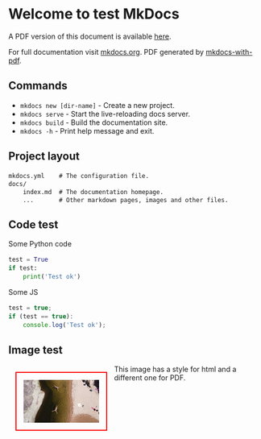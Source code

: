 # Welcome to test MkDocs

A PDF version of this document is available [here](pdf/doc-en.pdf).

For full documentation visit [mkdocs.org](https://www.mkdocs.org).
PDF generated by [mkdocs-with-pdf](https://github.com/orzih/mkdocs-with-pdf/blob/master/README.md).  

## Commands

* `mkdocs new [dir-name]` - Create a new project.
* `mkdocs serve` - Start the live-reloading docs server.
* `mkdocs build` - Build the documentation site.
* `mkdocs -h` - Print help message and exit.

## Project layout

    mkdocs.yml    # The configuration file.
    docs/
        index.md  # The documentation homepage.
        ...       # Other markdown pages, images and other files.

## Code test

Some Python code


``` py title="Some Python test code" linenums="1"
test = True
if test:
    print('Test ok')
```

Some JS


``` js title="some-code.js"
test = true;
if (test == true):
    console.log('Test ok');
```

## Image test

<img class="cordoba-river-imag"
    src="img/cordoba-rio.jpg" alt="Cordoba river"
    title="Cordoba river"
    style="float: left; width: 150px; padding: 14px; margin: 14px; border: 2px solid red"/> 

This image has a style for html and a different one for PDF.   
